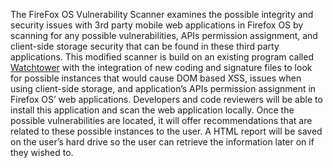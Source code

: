 The FireFox OS Vulnerability Scanner examines the possible integrity and security issues with 3rd party mobile web applications in Firefox OS by scanning for any possible vulnerabilities, APIs permission assignment, and client-side storage security that can be found in these third party applications. This modified scanner is build on an existing program called <a href="https://github.com/chrisallenlane/watchtower">Watchtower</a> with the integration of new coding and signature files to look for possible instances that would cause DOM based XSS, issues when using client-side storage, and application’s APIs permission assignment in Firefox OS’ web applications. Developers and code reviewers will be able to install this application and scan the web application locally.  Once the possible vulnerabilities are located, it will offer recommendations that are related to these possible instances to the user.  A HTML report will be saved on the user’s hard drive so the user can retrieve the information later on if they wished to.
